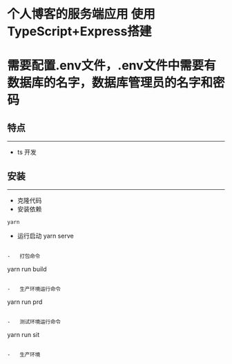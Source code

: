 # 个人博客的服务端应用 使用TypeScript+Express搭建

# 需要配置.env文件，.env文件中需要有数据库的名字，数据库管理员的名字和密码

## 特点

---

-   ts 开发

## 安装

---

-   克隆代码
-   安装依赖

```
yarn
```
-  运行启动
yarn serve
```

-   打包命令
```
yarn run build
```

-   生产环境运行命令

```
yarn run prd
```

-   测试环境运行命令

```
yarn run sit
```

-   生产环境

